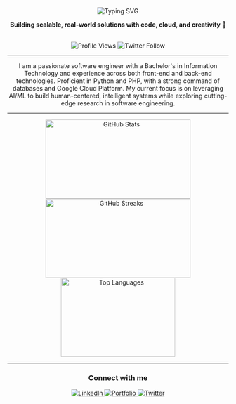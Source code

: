 <div align="center">

<!-- Animated SVG background flair -->
<img src="https://readme-typing-svg.herokuapp.com?font=Fira+Code&size=24&duration=4000&pause=1000&color=00BFFF&center=true&vCenter=true&width=800&lines=👋+Hi%2C+I'm+Josephat+Onkoba;Software+Engineer+%7C+Solution+Architect;" alt="Typing SVG" />

<p><strong>Building scalable, real-world solutions with code, cloud, and creativity 🚀</strong></p>

<br/>

<img src="https://komarev.com/ghpvc/?username=josephat-onkoba&label=Profile%20views&color=0e75b6&style=flat-square" alt="Profile Views" />
<img src="https://img.shields.io/twitter/follow/JosephatOnkoba_?color=0e75b6&label=Follow&logo=twitter&logoColor=white&style=flat-square" alt="Twitter Follow" />

</div>

---

<div align="center">

<p>
I am a passionate software engineer with a Bachelor's in Information Technology and experience across both front-end and back-end technologies. Proficient in Python and PHP, with a strong command of databases and Google Cloud Platform. My current focus is on leveraging AI/ML to build human-centered, intelligent systems while exploring cutting-edge research in software engineering.
</p>

</div>

---

<div align="center">
  <img src="https://github-readme-stats.vercel.app/api?username=josephat-onkoba&show_icons=true&theme=algolia" alt="GitHub Stats" width="330px" height="180px"/>
  <img src="https://github-readme-streak-stats.herokuapp.com/?user=josephat-onkoba&theme=algolia&hide_border=false" alt="GitHub Streaks" width="330px" height="180px"/>
  <img src="https://github-readme-stats.vercel.app/api/top-langs/?username=josephat-onkoba&layout=compact&langs_count=8&theme=algolia" alt="Top Languages" width="260px" height="180px"/>
</div>



---

<div align="center">

### Connect with me

<a href="https://www.linkedin.com/in/josephat-onkoba-984b6a226/" target="_blank" rel="noreferrer">
  <img src="https://img.shields.io/badge/LinkedIn-Josephat%20Onkoba-0077B5?style=for-the-badge&logo=linkedin&logoColor=white" alt="LinkedIn" />
</a>
<a href="https://bold.pro/my/josephatonkoba-serembe-241021233704" target="_blank" rel="noreferrer">
  <img src="https://img.shields.io/badge/Portfolio-Bold-000000?style=for-the-badge&logo=portfolio&logoColor=white" alt="Portfolio" />
</a>
<a href="https://x.com/JosephatOnkoba_" target="_blank" rel="noreferrer">
  <img src="https://img.shields.io/badge/Twitter-@JosephatOnkoba_-1DA1F2?style=for-the-badge&logo=twitter&logoColor=white" alt="Twitter" />
</a>

</div>
